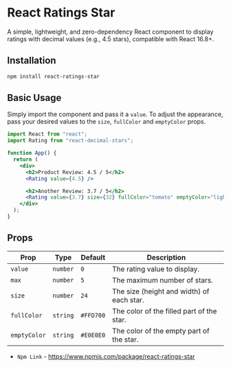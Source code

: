 # React Ratings Star

A simple, lightweight, and zero-dependency React component to display ratings with decimal values (e.g., 4.5 stars), compatible with React 16.8+.

## Installation

```bash
npm install react-ratings-star
```

## Basic Usage

Simply import the component and pass it a `value`.
To adjust the appearance, pass your desired values to the `size`, `fullColor` and `emptyColor` props.

```jsx
import React from "react";
import Rating from "react-decimal-stars";

function App() {
  return (
    <div>
      <h2>Product Review: 4.5 / 5</h2>
      <Rating value={4.5} />

      <h2>Another Review: 3.7 / 5</h2>
      <Rating value={3.7} size={32} fullColor="tomato" emptyColor="lightgray" />
    </div>
  );
}
```

## Props

| Prop         | Type     | Default   | Description                               |
| ------------ | -------- | --------- | ----------------------------------------- |
| `value`      | `number` | `0`       | The rating value to display.              |
| `max`        | `number` | `5`       | The maximum number of stars.              |
| `size`       | `number` | `24`      | The size (height and width) of each star. |
| `fullColor`  | `string` | `#FFD700` | The color of the filled part of the star. |
| `emptyColor` | `string` | `#E0E0E0` | The color of the empty part of the star.  |

- `Npm Link` - https://www.npmjs.com/package/react-ratings-star
